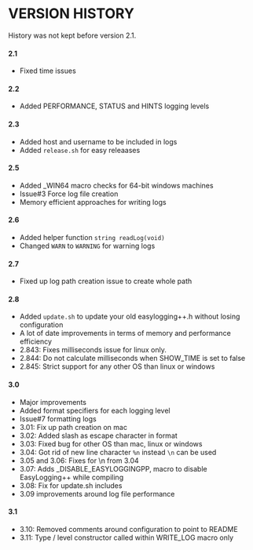VERSION HISTORY
===============

History was not kept before version 2.1.

#### 2.1
 * Fixed time issues

#### 2.2
 * Added PERFORMANCE, STATUS and HINTS logging levels

#### 2.3
 * Added host and username to be included in logs
 * Added `release.sh` for easy releaases

#### 2.5
 * Added _WIN64 macro checks for 64-bit windows machines
 * Issue#3 Force log file creation
 * Memory efficient approaches for writing logs

#### 2.6
 * Added helper function `string readLog(void)`
 * Changed `WARN` to `WARNING` for warning logs

#### 2.7
 * Fixed up log path creation issue to create whole path

#### 2.8
 * Added `update.sh` to update your old easylogging++.h without losing configuration
 * A lot of date improvements in terms of memory and performance efficiency
 * 2.843: Fixes milliseconds issue for linux only.
 * 2.844: Do not calculate milliseconds when SHOW_TIME is set to false
 * 2.845: Strict support for any other OS than linux or windows

#### 3.0
 * Major improvements
 * Added format specifiers for each logging level
 * Issue#7 formatting logs
 * 3.01: Fix up path creation on mac
 * 3.02: Added slash as escape character in format
 * 3.03: Fixed bug for other OS than mac, linux or windows
 * 3.04: Got rid of new line character `%n` instead `\n` can be used
 * 3.05 and 3.06: Fixes for \n from 3.04
 * 3.07: Adds _DISABLE_EASYLOGGINGPP, macro to disable EasyLogging++ while compiling
 * 3.08: Fix for update.sh includes
 * 3.09 improvements around log file performance
#### 3.1
 * 3.10: Removed comments around configuration to point to README
 * 3.11: Type / level constructor called within WRITE_LOG macro only 
